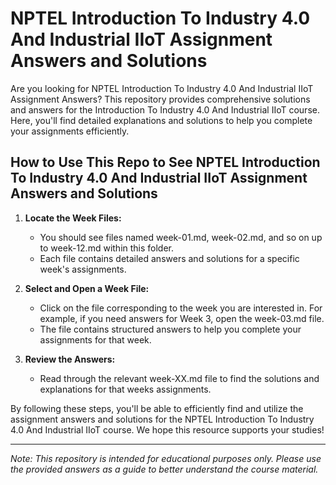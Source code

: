 # NPTEL Introduction To Industry 4.0 And Industrial IIoT Assignment Answers and Solutions

Are you looking for NPTEL Introduction To Industry 4.0 And Industrial IIoT Assignment Answers? This repository provides comprehensive solutions and answers for the Introduction To Industry 4.0 And Industrial IIoT course. Here, you'll find detailed explanations and solutions to help you complete your assignments efficiently.

## How to Use This Repo to See NPTEL Introduction To Industry 4.0 And Industrial IIoT Assignment Answers and Solutions

1. **Locate the Week Files:**
   - You should see files named week-01.md, week-02.md, and so on up to week-12.md within this folder.
   - Each file contains detailed answers and solutions for a specific week's assignments.

2. **Select and Open a Week File:**
   - Click on the file corresponding to the week you are interested in. For example, if you need answers for Week 3, open the week-03.md file.
   - The file contains structured answers to help you complete your assignments for that week.

3. **Review the Answers:**
   - Read through the relevant week-XX.md file to find the solutions and explanations for that weeks assignments.

By following these steps, you'll be able to efficiently find and utilize the assignment answers and solutions for the NPTEL Introduction To Industry 4.0 And Industrial IIoT course. We hope this resource supports your studies!

---
*Note: This repository is intended for educational purposes only. Please use the provided answers as a guide to better understand the course material.*